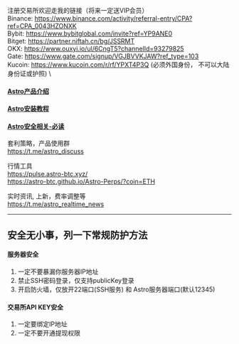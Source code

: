 注册交易所欢迎走我的链接（将来一定送VIP会员） \
Binance: https://www.binance.com/activity/referral-entry/CPA?ref=CPA_0043HZONXK \
Bybit: https://www.bybitglobal.com/invite?ref=YP9ANE0 \
Bitget: https://partner.niftah.cn/bg/JSSRMT \
OKX: https://www.ouxyi.io/ul/6CngT5?channelId=93279825 \
Gate: https://www.gate.com/signup/VGJBVVKJAW?ref_type=103 \
Kucoin: https://www.kucoin.com/r/rf/YPXT4P3Q (必须外国身份， 不可以大陆身份证或护照) \

#### [Astro产品介绍](./README.md) 
#### [Astro安装教程](./INSTALL.md) 
#### [Astro安全相关-必读](./SECURITY.md) 

套利策略，产品使用群 \
https://t.me/astro_discuss

行情工具 \
https://pulse.astro-btc.xyz/ \
https://astro-btc.github.io/Astro-Perps/?coin=ETH

实时资讯, 上新，费率调整等 \
https://t.me/astro_realtime_news

--------------------------------
## 安全无小事，列一下常规防护方法

#### 服务器安全
1. 一定不要暴漏你服务器IP地址
2. 禁止SSH密码登录，仅支持publicKey登录
3. 开启防火墙，仅放开22端口(SSH服务) 和 Astro服务器端口(默认12345)

#### 交易所API KEY安全
1. 一定要绑定IP地址
2. 一定不要开通提现权限


